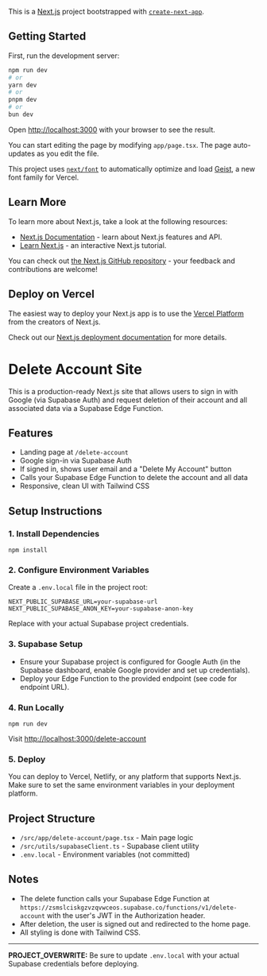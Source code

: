 This is a [Next.js](https://nextjs.org) project bootstrapped with [`create-next-app`](https://nextjs.org/docs/app/api-reference/cli/create-next-app).

## Getting Started

First, run the development server:

```bash
npm run dev
# or
yarn dev
# or
pnpm dev
# or
bun dev
```

Open [http://localhost:3000](http://localhost:3000) with your browser to see the result.

You can start editing the page by modifying `app/page.tsx`. The page auto-updates as you edit the file.

This project uses [`next/font`](https://nextjs.org/docs/app/building-your-application/optimizing/fonts) to automatically optimize and load [Geist](https://vercel.com/font), a new font family for Vercel.

## Learn More

To learn more about Next.js, take a look at the following resources:

- [Next.js Documentation](https://nextjs.org/docs) - learn about Next.js features and API.
- [Learn Next.js](https://nextjs.org/learn) - an interactive Next.js tutorial.

You can check out [the Next.js GitHub repository](https://github.com/vercel/next.js) - your feedback and contributions are welcome!

## Deploy on Vercel

The easiest way to deploy your Next.js app is to use the [Vercel Platform](https://vercel.com/new?utm_medium=default-template&filter=next.js&utm_source=create-next-app&utm_campaign=create-next-app-readme) from the creators of Next.js.

Check out our [Next.js deployment documentation](https://nextjs.org/docs/app/building-your-application/deploying) for more details.

# Delete Account Site

This is a production-ready Next.js site that allows users to sign in with Google (via Supabase Auth) and request deletion of their account and all associated data via a Supabase Edge Function.

## Features
- Landing page at `/delete-account`
- Google sign-in via Supabase Auth
- If signed in, shows user email and a "Delete My Account" button
- Calls your Supabase Edge Function to delete the account and all data
- Responsive, clean UI with Tailwind CSS

## Setup Instructions

### 1. Install Dependencies
```
npm install
```

### 2. Configure Environment Variables
Create a `.env.local` file in the project root:
```
NEXT_PUBLIC_SUPABASE_URL=your-supabase-url
NEXT_PUBLIC_SUPABASE_ANON_KEY=your-supabase-anon-key
```
Replace with your actual Supabase project credentials.

### 3. Supabase Setup
- Ensure your Supabase project is configured for Google Auth (in the Supabase dashboard, enable Google provider and set up credentials).
- Deploy your Edge Function to the provided endpoint (see code for endpoint URL).

### 4. Run Locally
```
npm run dev
```
Visit [http://localhost:3000/delete-account](http://localhost:3000/delete-account)

### 5. Deploy
You can deploy to Vercel, Netlify, or any platform that supports Next.js. Make sure to set the same environment variables in your deployment platform.

## Project Structure
- `/src/app/delete-account/page.tsx` - Main page logic
- `/src/utils/supabaseClient.ts` - Supabase client utility
- `.env.local` - Environment variables (not committed)

## Notes
- The delete function calls your Supabase Edge Function at `https://zsmslciskgzvzqvwceos.supabase.co/functions/v1/delete-account` with the user's JWT in the Authorization header.
- After deletion, the user is signed out and redirected to the home page.
- All styling is done with Tailwind CSS.

---

**PROJECT_OVERWRITE:** Be sure to update `.env.local` with your actual Supabase credentials before deploying.
